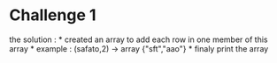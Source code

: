 # Challenge 1

the solution :
                * created an array to add each row in one member of this array
                * example : (safato,2)  -> array {"sft","aao"}
                * finaly print the array

